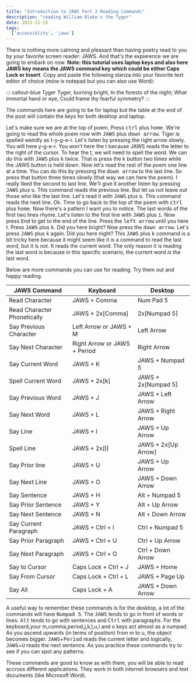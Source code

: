```yaml
---
title: "Introduction to JAWS Part 2 Reading Commands"
description: "reading William Blake's the Tyger"
date: 2021-12-15 
tags:
  ['accessiblity', 'jaws']
---
```


There is nothing more calming and pleasant than having poetry read to you by your favorite screen reader: JAWS. And that's the expierence we are going to embark on now. **Note: this tutorial uses laptop keys and also here JAWS key means the JAWS command key which could be either Caps Lock or Insert**. Copy and paste the following stanza into your favorite text editor of choice (mine is notepad but you can also use Word):

::: callout-blue
Tyger Tyger, burning bright, 
In the forests of the night; 
What immortal hand or eye, 
Could frame thy fearful symmetry?
:::

The commands here are going to be for laptop but the table at the end of the post will contain the keys for both desktop and laptop.

Let's make sure we are at the top of poem. Press <kbd>ctrl</kbd> plus <kbd>home</kbd>. We're going to read the whole poem now with <kbd>JAWS</kbd> plus <kbd>down arrow</kbd>. Tiger is spelled weirdly as t-y-g-e-r. Let's listen by pressing the right arrow slowly. You will here y-g-e-r. You won't here the t because JAWS reads the letter to the right of the cursor. To hear the t, we will need to spell the word. We can do this with <kbd>JAWS</kbd> plus <kbd>k</kbd> twice. That is press the k button two times while the JAWS button is held down. Now let's read the rest of the poem one line at a time. You can do this by pressing the <kbd>down arrow</kbd> to the last line. So press that button three times slowly (that way we can here the poem). I really liked the second to last line. We'll give it another listen by pressing <kbd>JAWS</kbd> plus <kbd>u</kbd>. This command reads the previous line. But let us not leave out those who like the last line. Let's read it with <kbd>JAWS</kbd> plus <kbd>o</kbd>. This command reads the next line. Ok. Time to go back to the top of the poem with <kbd>ctrl</kbd> plus <kbd>home</kbd>. Now there's a pattern I want you to notice. The last words of the first two lines rhyme. Let's listen to the first line with <kbd>JAWS</kbd> plus <kbd>i</kbd>. Now press <kbd>End</kbd> to get to the end of the line. Press the <kbd>left arrow</kbd> until you here t. Press <kbd>JAWS</kbd> plus <kbd>k</kbd>. Did you here bright? Now press the <kbd>down arrow</kbd>. Let's press <kbd>JAWS</kbd> plus <kbd>k</kbd> again. Did you here night? This <kbd>JAWS</kbd> plus <kbd>k</kbd> command is a bit tricky here because it might seem like it is a command to read the last word, but it is not. It reads the current word. The only reason it is reading the last word is because in this specific scenario, the current word *is* the last word. 

Below are more commands you can use for reading. Try them out and happy reading.

| JAWS Command      | Keyboard  | Desktop
| ----------- | ----------- | ----------- |
| Read Character | JAWS + Comma | Num Pad 5 
| Read Character Phonetically| JAWS + 2x\[Comma\] | 2x\[Numpad 5\]
| Say Previous Character | Left Arrow or JAWS + M | Left Arrow 
| Say Next Character | Right Arrow or JAWS + Period | Right Arrow 
| Say Current Word | JAWS + K | JAWS + Numpad 5
| Spell Current Word | JAWS + 2x\[k\] | JAWS + 2x\[Numpad 5\]
| Say Previous Word | JAWS + J | JAWS + Left Arrow
| Say Next Word | JAWS + L | JAWS + Right Arrow
| Say Line | JAWS + I | JAWS + Up Arrow
| Spell Line | JAWS + 2x\[I\] | JAWS + 2x\[Up Arrow\]
| Say Prior line | JAWS + U | JAWS + Up Arrow
| Say Next Line | JAWS + O | JAWS + Down Arrow
| Say Sentence | JAWS + H | Alt + Numpad 5
| Say Prior Sentence | JAWS + Y | Alt + Up Arrow
| Say Next Sentence | JAWS + N | Alt + Down  Arrow
| Say Current Paragraph | JAWS + Ctrl + I | Ctrl + Numpad 5
| Say Prior Paragraph | JAWS + Ctrl + U | Ctrl + Up Arrow
| Say Next Paragraph | JAWS + Ctrl + O | Ctrl + Down Arrow
| Say to Cursor | Caps Lock + Ctrl + J | JAWS + Home
| Say From Cursor | Caps Lock + Ctrl + L | JAWS + Page Up
| Say All | Caps Lock + A | JAWS + Down Arrow

A useful way to remember these commands is for the desktop, a lot of the commands will have <kbd>Numpad 5</kbd>. The <kbd>JAWS</kbd> tends to go in front of words or lines. <kbd>Alt</kbd> tends to go with sentences and <kbd>Ctrl</kbd> with paragraphs. For the keyboard,your m,comma,period,j,k,l,u,i and o keys act almost as a numpad. As you ascend upwards (in terms of position) from m to u, the object becomes bigger. <kbd>JAWS</kbd>+<kbd>Period</kbd> reads the current letter and logically, <kbd>JAWS</kbd>+<kbd>U</kbd> reads the next sentence. As you practice these commands try to see if you can spot any patterns.

These commands are good to know as with them, you will be able to read accross different applications. They work in both internet browsers and text documents (like Microsoft Word).






